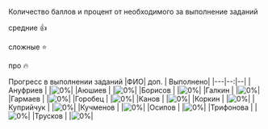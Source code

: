 Количество баллов и процент от необходимого за выполнение заданий

средние :+1:

сложные :star:

про :fire: 

Прогресс в выполнении заданий 
|ФИО| доп. | Выполнено|
|---|--:|--|
|Ануфриев   |  |![0%](https://progress-bar.dev/0/?title=0)|
|Аюшиев |  |![0%](https://progress-bar.dev/0/?title=0)|
|Борисов    |  |![0%](https://progress-bar.dev/0/?title=0)|
|Галкин |  |![0%](https://progress-bar.dev/0/?title=0)|
|Гармаев    |  |![0%](https://progress-bar.dev/0/?title=0)|
|Горобец    |  |![0%](https://progress-bar.dev/0/?title=0)|
|Канов  |  |![0%](https://progress-bar.dev/0/?title=0)|
|Коркин |  |![0%](https://progress-bar.dev/0/?title=0)|
|Куприйчук  |  |![0%](https://progress-bar.dev/0/?title=0)|
|Кучменов   |  |![0%](https://progress-bar.dev/0/?title=0)|
|Осипов |  |![0%](https://progress-bar.dev/0/?title=0)|
|Трифонова  |  |![0%](https://progress-bar.dev/0/?title=0)|
|Трусков    |  |![0%](https://progress-bar.dev/0/?title=0)|
                                                                   












